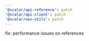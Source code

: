 ```yaml
---
'@scalar/api-reference': patch
'@scalar/api-client': patch
'@scalar/oas-utils': patch
---
```


fix: performance issues on references
